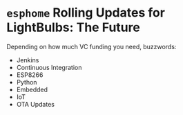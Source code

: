 # ```esphome``` Rolling Updates for LightBulbs: The Future

Depending on how much VC funding you need, buzzwords:

- Jenkins
- Continuous Integration
- ESP8266
- Python
- Embedded
- IoT
- OTA Updates
